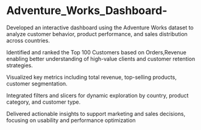 # Adventure_Works_Dashboard-
Developed an interactive dashboard using the Adventure Works dataset to analyze customer behavior, 
product performance, and sales distribution across countries.

Identified and ranked the Top 100 Customers based on Orders,Revenue enabling better understanding of 
high-value clients and customer retention strategies.

Visualized key metrics including total revenue, top-selling products, customer segmentation.
 
Integrated filters and slicers for dynamic exploration by country, product category, and customer type.

Delivered actionable insights to support marketing and sales decisions, focusing on usability and 
performance optimization
